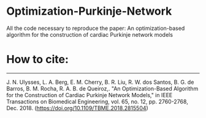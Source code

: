 # Optimization-Purkinje-Network
All the code necessary to reproduce the paper: An optimization-based algorithm for the construction of cardiac Purkinje network models

# How to cite:
----

J. N. Ulysses, L. A. Berg, E. M. Cherry, B. R. Liu, R. W. dos Santos, B. G. de Barros, B. M. Rocha, R. A. B. de Queiroz,. "An Optimization-Based Algorithm for the Construction of Cardiac Purkinje Network Models," in IEEE Transactions on Biomedical Engineering, vol. 65, no. 12, pp. 2760-2768, Dec. 2018. (https://doi.org/10.1109/TBME.2018.2815504)
